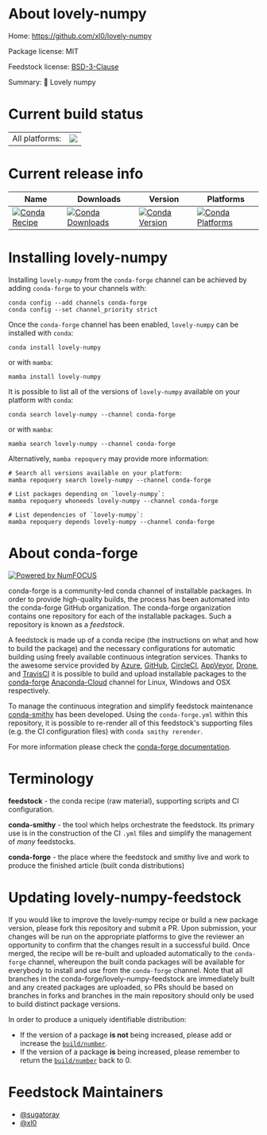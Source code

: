About lovely-numpy
==================

Home: https://github.com/xl0/lovely-numpy

Package license: MIT

Feedstock license: [BSD-3-Clause](https://github.com/conda-forge/lovely-numpy-feedstock/blob/main/LICENSE.txt)

Summary: 💟 Lovely numpy

Current build status
====================


<table><tr><td>All platforms:</td>
    <td>
      <a href="https://dev.azure.com/conda-forge/feedstock-builds/_build/latest?definitionId=18370&branchName=main">
        <img src="https://dev.azure.com/conda-forge/feedstock-builds/_apis/build/status/lovely-numpy-feedstock?branchName=main">
      </a>
    </td>
  </tr>
</table>

Current release info
====================

| Name | Downloads | Version | Platforms |
| --- | --- | --- | --- |
| [![Conda Recipe](https://img.shields.io/badge/recipe-lovely--numpy-green.svg)](https://anaconda.org/conda-forge/lovely-numpy) | [![Conda Downloads](https://img.shields.io/conda/dn/conda-forge/lovely-numpy.svg)](https://anaconda.org/conda-forge/lovely-numpy) | [![Conda Version](https://img.shields.io/conda/vn/conda-forge/lovely-numpy.svg)](https://anaconda.org/conda-forge/lovely-numpy) | [![Conda Platforms](https://img.shields.io/conda/pn/conda-forge/lovely-numpy.svg)](https://anaconda.org/conda-forge/lovely-numpy) |

Installing lovely-numpy
=======================

Installing `lovely-numpy` from the `conda-forge` channel can be achieved by adding `conda-forge` to your channels with:

```
conda config --add channels conda-forge
conda config --set channel_priority strict
```

Once the `conda-forge` channel has been enabled, `lovely-numpy` can be installed with `conda`:

```
conda install lovely-numpy
```

or with `mamba`:

```
mamba install lovely-numpy
```

It is possible to list all of the versions of `lovely-numpy` available on your platform with `conda`:

```
conda search lovely-numpy --channel conda-forge
```

or with `mamba`:

```
mamba search lovely-numpy --channel conda-forge
```

Alternatively, `mamba repoquery` may provide more information:

```
# Search all versions available on your platform:
mamba repoquery search lovely-numpy --channel conda-forge

# List packages depending on `lovely-numpy`:
mamba repoquery whoneeds lovely-numpy --channel conda-forge

# List dependencies of `lovely-numpy`:
mamba repoquery depends lovely-numpy --channel conda-forge
```


About conda-forge
=================

[![Powered by
NumFOCUS](https://img.shields.io/badge/powered%20by-NumFOCUS-orange.svg?style=flat&colorA=E1523D&colorB=007D8A)](https://numfocus.org)

conda-forge is a community-led conda channel of installable packages.
In order to provide high-quality builds, the process has been automated into the
conda-forge GitHub organization. The conda-forge organization contains one repository
for each of the installable packages. Such a repository is known as a *feedstock*.

A feedstock is made up of a conda recipe (the instructions on what and how to build
the package) and the necessary configurations for automatic building using freely
available continuous integration services. Thanks to the awesome service provided by
[Azure](https://azure.microsoft.com/en-us/services/devops/), [GitHub](https://github.com/),
[CircleCI](https://circleci.com/), [AppVeyor](https://www.appveyor.com/),
[Drone](https://cloud.drone.io/welcome), and [TravisCI](https://travis-ci.com/)
it is possible to build and upload installable packages to the
[conda-forge](https://anaconda.org/conda-forge) [Anaconda-Cloud](https://anaconda.org/)
channel for Linux, Windows and OSX respectively.

To manage the continuous integration and simplify feedstock maintenance
[conda-smithy](https://github.com/conda-forge/conda-smithy) has been developed.
Using the ``conda-forge.yml`` within this repository, it is possible to re-render all of
this feedstock's supporting files (e.g. the CI configuration files) with ``conda smithy rerender``.

For more information please check the [conda-forge documentation](https://conda-forge.org/docs/).

Terminology
===========

**feedstock** - the conda recipe (raw material), supporting scripts and CI configuration.

**conda-smithy** - the tool which helps orchestrate the feedstock.
                   Its primary use is in the construction of the CI ``.yml`` files
                   and simplify the management of *many* feedstocks.

**conda-forge** - the place where the feedstock and smithy live and work to
                  produce the finished article (built conda distributions)


Updating lovely-numpy-feedstock
===============================

If you would like to improve the lovely-numpy recipe or build a new
package version, please fork this repository and submit a PR. Upon submission,
your changes will be run on the appropriate platforms to give the reviewer an
opportunity to confirm that the changes result in a successful build. Once
merged, the recipe will be re-built and uploaded automatically to the
`conda-forge` channel, whereupon the built conda packages will be available for
everybody to install and use from the `conda-forge` channel.
Note that all branches in the conda-forge/lovely-numpy-feedstock are
immediately built and any created packages are uploaded, so PRs should be based
on branches in forks and branches in the main repository should only be used to
build distinct package versions.

In order to produce a uniquely identifiable distribution:
 * If the version of a package **is not** being increased, please add or increase
   the [``build/number``](https://docs.conda.io/projects/conda-build/en/latest/resources/define-metadata.html#build-number-and-string).
 * If the version of a package **is** being increased, please remember to return
   the [``build/number``](https://docs.conda.io/projects/conda-build/en/latest/resources/define-metadata.html#build-number-and-string)
   back to 0.

Feedstock Maintainers
=====================

* [@sugatoray](https://github.com/sugatoray/)
* [@xl0](https://github.com/xl0/)

